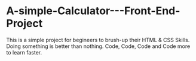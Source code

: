 # A-simple-Calculator---Front-End-Project

This is a simple project for begineers to brush-up their HTML & CSS Skills.
Doing something is better than nothing.
Code, Code, Code and Code more to learn faster.
